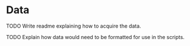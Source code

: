 # Data

TODO Write readme explaining how to acquire the data.

TODO Explain how data would need to be formatted for use in the scripts. 